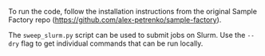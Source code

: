 To run the code, follow the installation instructions from the original Sample Factory repo (https://github.com/alex-petrenko/sample-factory).

The `sweep_slurm.py` script can be used to submit jobs on Slurm. Use the `--dry` flag to get individual commands that can be run locally. 